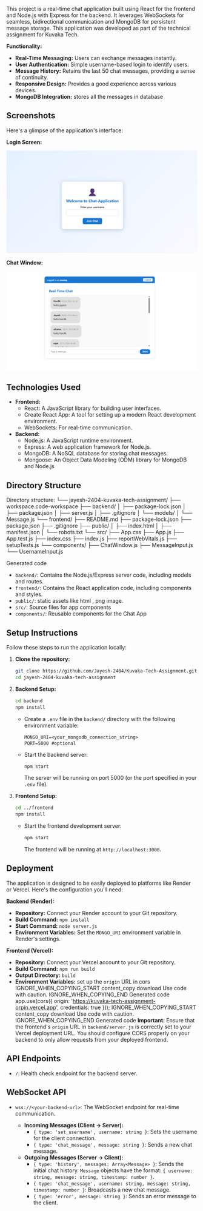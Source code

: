 This project is a real-time chat application built using React for the frontend and Node.js with Express for the backend. It leverages WebSockets for seamless, bidirectional communication and MongoDB for persistent message storage. This application was developed as part of the technical assignment for Kuvaka Tech.

**Functionality:**

*   **Real-Time Messaging:** Users can exchange messages instantly.
*   **User Authentication:** Simple username-based login to identify users.
*   **Message History:** Retains the last 50 chat messages, providing a sense of continuity.
*   **Responsive Design:** Provides a good experience across various devices.
*   **MongoDB Integration:** stores all the messages in database

## Screenshots

Here's a glimpse of the application's interface:

**Login Screen:**

![Login Screen](./public/readme1.png)

**Chat Window:**

![Chat Window](./public/readme2.png)

## Technologies Used

*   **Frontend:**
    *   React: A JavaScript library for building user interfaces.
    *   Create React App: A tool for setting up a modern React development environment.
    *   WebSockets: For real-time communication.
*   **Backend:**
    *   Node.js: A JavaScript runtime environment.
    *   Express: A web application framework for Node.js.
    *   MongoDB: A NoSQL database for storing chat messages.
    *   Mongoose: An Object Data Modeling (ODM) library for MongoDB and Node.js

## Directory Structure


Directory structure:
└── jayesh-2404-kuvaka-tech-assignment/
    ├── workspace.code-workspace
    ├── backend/
    │   ├── package-lock.json
    │   ├── package.json
    │   ├── server.js
    │   ├── .gitignore
    │   └── models/
    │       └── Message.js
    └── frontend/
        ├── README.md
        ├── package-lock.json
        ├── package.json
        ├── .gitignore
        ├── public/
        │   ├── index.html
        │   ├── manifest.json
        │   └── robots.txt
        └── src/
            ├── App.css
            ├── App.js
            ├── App.test.js
            ├── index.css
            ├── index.js
            ├── reportWebVitals.js
            ├── setupTests.js
            └── components/
                ├── ChatWindow.js
                ├── MessageInput.js
                └── UsernameInput.js


Generated code
*   `backend/`: Contains the Node.js/Express server code, including models and routes.
*   `frontend/`: Contains the React application code, including components and styles.
*   `public/`: static assets like html , png image.
*   `src/`: Source files for app components
*   `components/`: Reusable components for the Chat App

## Setup Instructions

Follow these steps to run the application locally:

1.  **Clone the repository:**

    ```bash
    git clone https://github.com/Jayesh-2404/Kuvaka-Tech-Assignment.git
    cd jayesh-2404-kuvaka-tech-assignment
    ```

2.  **Backend Setup:**

    ```bash
    cd backend
    npm install  
    ```

    *   Create a `.env` file in the `backend/` directory with the following environment variable:

        ```
        MONGO_URI=<your_mongodb_connection_string>
        PORT=5000 #optional
        ```

    *   Start the backend server:

        ```bash
        npm start
        ```

        The server will be running on port 5000 (or the port specified in your `.env` file).

3.  **Frontend Setup:**

    ```bash
    cd ../frontend
    npm install  
    ```

    *   Start the frontend development server:

        ```bash
        npm start
        ```

        The frontend will be running at `http://localhost:3000`.

## Deployment

The application is designed to be easily deployed to platforms like Render or Vercel. Here's the configuration you'll need:

**Backend (Render):**

*   **Repository:** Connect your Render account to your Git repository.
*   **Build Command:** `npm install`
*   **Start Command:** `node server.js`
*   **Environment Variables:** Set the `MONGO_URI` environment variable in Render's settings.

**Frontend (Vercel):**

*   **Repository:** Connect your Vercel account to your Git repository.
*   **Build Command:** `npm run build`
*   **Output Directory:** `build`
*   **Environment Variables:** set up the `origin` URL in cors
IGNORE_WHEN_COPYING_START
content_copy
download
Use code with caution.
IGNORE_WHEN_COPYING_END
Generated code
app.use(cors({
  origin: 'https://kuvaka-tech-assignment-orpin.vercel.app', 
  credentials: true
}));
IGNORE_WHEN_COPYING_START
content_copy
download
Use code with caution.
IGNORE_WHEN_COPYING_END
Generated code
**Important:** Ensure that the frontend's `origin` URL in `backend/server.js` is correctly set to your Vercel deployment URL.  You should configure CORS properly on your backend to only allow requests from your deployed frontend.

## API Endpoints

*   `/`:  Health check endpoint for the backend server.

## WebSocket API

*   `wss://<your-backend-url>`:  The WebSocket endpoint for real-time communication.

    *   **Incoming Messages (Client -> Server):**
        *   `{ type: 'set_username', username: string }`: Sets the username for the client connection.
        *   `{ type: 'chat_message', message: string }`: Sends a new chat message.
    *   **Outgoing Messages (Server -> Client):**
        *   `{ type: 'history', messages: Array<Message> }`: Sends the initial chat history.  `Message` objects have the format: `{ username: string, message: string, timestamp: number }`.
        *   `{ type: 'chat_message', username: string, message: string, timestamp: number }`: Broadcasts a new chat message.
        *   `{ type: 'error', message: string }`: Sends an error message to the client.

